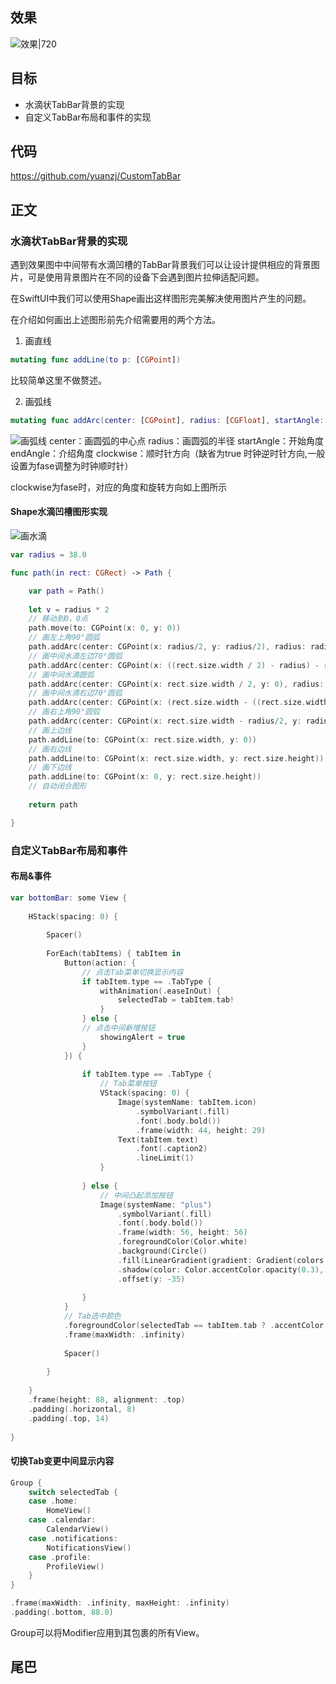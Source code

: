 ## 效果
![效果|720](效果.png)
## 目标
* 水滴状TabBar背景的实现
* 自定义TabBar布局和事件的实现
## 代码
https://github.com/yuanzj/CustomTabBar

## 正文
### 水滴状TabBar背景的实现
遇到效果图中中间带有水滴凹槽的TabBar背景我们可以让设计提供相应的背景图片，可是使用背景图片在不同的设备下会遇到图片拉伸适配问题。

在SwiftUI中我们可以使用Shape画出这样图形完美解决使用图片产生的问题。

在介绍如何画出上述图形前先介绍需要用的两个方法。
1. 画直线
```swift
mutating func addLine(to p: [CGPoint])
```
比较简单这里不做赘述。

2. 画弧线
```swift
mutating func addArc(center: [CGPoint], radius: [CGFloat], startAngle: [Angle], endAngle: [Angle], clockwise: [Bool], transform: [CGAffineTransform]
```
![画弧线](画弧线.png)
center：画圆弧的中心点
radius：画圆弧的半径
startAngle：开始角度
endAngle：介绍角度
clockwise：顺时针方向（缺省为true 时钟逆时针方向,一般设置为fase调整为时钟顺时针）

clockwise为fase时，对应的角度和旋转方向如上图所示


#### Shape水滴凹槽图形实现
![画水滴](画水滴.png)
```swift
var radius = 38.0

func path(in rect: CGRect) -> Path {

	var path = Path()
	
	let v = radius * 2
	// 移动到0，0点
	path.move(to: CGPoint(x: 0, y: 0))
	// 画左上角90°圆弧
	path.addArc(center: CGPoint(x: radius/2, y: radius/2), radius: radius/2, startAngle: Angle(degrees: 180), endAngle: Angle(degrees: 180+90), clockwise: false)
	// 画中间水滴左边70°圆弧
	path.addArc(center: CGPoint(x: ((rect.size.width / 2) - radius) - radius + v * 0.04 + radius/2, y: radius/2), radius: radius/2, startAngle: Angle(degrees: 270), endAngle: Angle(degrees: 270+70), clockwise: false)
	// 画中间水滴圆弧
	path.addArc(center: CGPoint(x: rect.size.width / 2, y: 0), radius: v/2, startAngle: Angle(degrees: 160), endAngle: Angle(degrees: 20), clockwise: true)
	// 画中间水滴右边70°圆弧
	path.addArc(center: CGPoint(x: (rect.size.width - ((rect.size.width / 2) - radius)) - v * 0.04 + radius/2, y: radius/2), radius: radius/2, startAngle: Angle(degrees: 200), endAngle: Angle(degrees: 200+70), clockwise: false)
	// 画右上角90°圆弧
	path.addArc(center: CGPoint(x: rect.size.width - radius/2, y: radius/2), radius: radius/2, startAngle: Angle(degrees: 270), endAngle: Angle(degrees: 270+90), clockwise: false)
	// 画上边线
	path.addLine(to: CGPoint(x: rect.size.width, y: 0))
	// 画右边线
	path.addLine(to: CGPoint(x: rect.size.width, y: rect.size.height))
	// 画下边线
	path.addLine(to: CGPoint(x: 0, y: rect.size.height))
	// 自动闭合图形
	
	return path

}
```

### 自定义TabBar布局和事件
#### 布局&事件
```swift
var bottomBar: some View {
	
	HStack(spacing: 0) {
	
		Spacer()
		
		ForEach(tabItems) { tabItem in
			Button(action: {
				// 点击Tab菜单切换显示内容
				if tabItem.type == .TabType {
					withAnimation(.easeInOut) {
						selectedTab = tabItem.tab!
					}
				} else {
				// 点击中间新增按钮
					showingAlert = true
				}
			}) {
			
				if tabItem.type == .TabType {
					// Tab菜单按钮
					VStack(spacing: 0) {
						Image(systemName: tabItem.icon)
							.symbolVariant(.fill)
							.font(.body.bold())
							.frame(width: 44, height: 29)
						Text(tabItem.text)
							.font(.caption2)
							.lineLimit(1)
					}
				
				} else {
					// 中间凸起添加按钮
					Image(systemName: "plus")
						.symbolVariant(.fill)
						.font(.body.bold())
						.frame(width: 56, height: 56)
						.foregroundColor(Color.white)
						.background(Circle()
						.fill(LinearGradient(gradient: Gradient(colors: [Color("FloatingButtonTopLeft"), Color("FloatingButtonBottomRight")]), startPoint: .topLeading, endPoint: .bottomTrailing))
						.shadow(color: Color.accentColor.opacity(0.3), radius: 10, x: 8, y: 16))
						.offset(y: -35)
				
				}
			}
			// Tab选中颜色
			.foregroundColor(selectedTab == tabItem.tab ? .accentColor : .secondary)
			.frame(maxWidth: .infinity)
			
			Spacer()
		
		}
	
	}
	.frame(height: 88, alignment: .top)
	.padding(.horizontal, 8)
	.padding(.top, 14)
	
}
```
#### 切换Tab变更中间显示内容
```swift
Group {
	switch selectedTab {
	case .home:
		HomeView()
	case .calendar:
		CalendarView()
	case .notifications:
		NotificationsView()
	case .profile:
		ProfileView()
	}
}

.frame(maxWidth: .infinity, maxHeight: .infinity)
.padding(.bottom, 88.0)
```

Group可以将Modifier应用到其包裹的所有View。
## 尾巴


